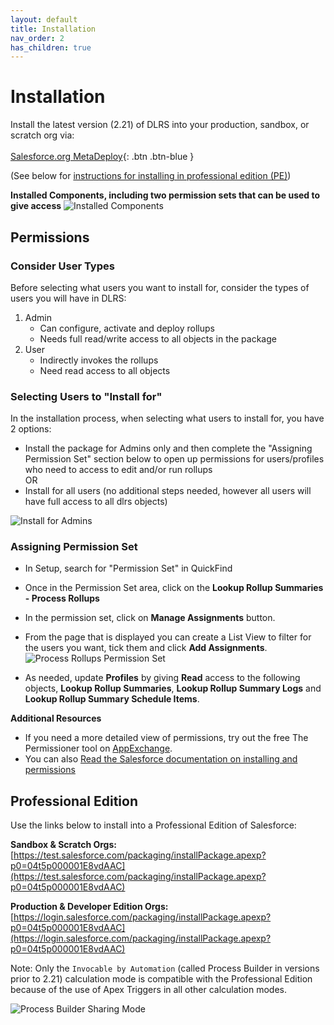 ```yaml
---
layout: default
title: Installation
nav_order: 2
has_children: true
---
```


# Installation

Install the latest version (2.21) of DLRS into your production, sandbox, or scratch org via:
<br/><br/>
[Salesforce.org MetaDeploy](https://install.salesforce.org/products/dlrs/latest){: .btn .btn-blue }
<br/>

(See below for [instructions for installing in professional edition (PE)](#professional-edition))


**Installed Components, including two permission sets that can be used to give access**
![Installed Components](https://raw.githubusercontent.com/wiki/afawcett/declarative-lookup-rollup-summaries/images/InstalledComponents.PNG)

## Permissions

### Consider User Types 
Before selecting what users you want to install for, consider the types of users you will have in DLRS:
1. Admin
   - Can configure, activate and deploy rollups 
   - Needs full read/write access to all objects in the package
2. User
   - Indirectly invokes the rollups
   - Need read access to all objects 


### Selecting Users to "Install for"
In the installation process, when selecting what users to install for, you have 2 options: 
* Install the package for Admins only and then complete the "Assigning Permission Set" section below to open up permissions for users/profiles who need to access to edit and/or run rollups
<br>OR<br>
* Install for all users (no additional steps needed, however all users will have full access to all dlrs objects) 

![Install for Admins](https://raw.githubusercontent.com/wiki/afawcett/declarative-lookup-rollup-summaries/images/Install-Admins-Only.PNG)

### Assigning Permission Set

- In Setup, search for "Permission Set" in QuickFind
- Once in the Permission Set area, click on the **Lookup Rollup Summaries - Process Rollups**
- In the permission set, click on **Manage Assignments** button. 
- From the page that is displayed you can create a List View to filter for the users you want, tick them and click **Add Assignments**.
  ![Process Rollups Permission Set](https://raw.githubusercontent.com/wiki/afawcett/declarative-lookup-rollup-summaries/images/Process-Rollups.PNG)
  
- As needed, update **Profiles** by giving **Read** access to the following objects, **Lookup Rollup Summaries**, **Lookup Rollup Summary Logs** and **Lookup Rollup Summary Schedule Items**.

**Additional Resources**
- If you need a more detailed view of permissions, try out the free The Permissioner tool on [AppExchange](https://appexchange.salesforce.com/listingDetail?listingId=a0N30000008XYMlEAO).
- You can also [Read the Salesforce documentation on installing and permissions](https://developer.salesforce.com/docs/atlas.en-us.packagingGuide.meta/packagingGuide/packaging_install.htm)

## Professional Edition

Use the links below to install into a Professional Edition of Salesforce:

**Sandbox & Scratch Orgs:**  
[https://test.salesforce.com/packaging/installPackage.apexp?p0=04t5p000001E8vdAAC](https://test.salesforce.com/packaging/installPackage.apexp?p0=04t5p000001E8vdAAC)

**Production & Developer Edition Orgs:**  
[https://login.salesforce.com/packaging/installPackage.apexp?p0=04t5p000001E8vdAAC](https://login.salesforce.com/packaging/installPackage.apexp?p0=04t5p000001E8vdAAC)

Note: Only the `Invocable by Automation` (called Process Builder in versions prior to 2.21) calculation mode is compatible with the Professional Edition because of the use of Apex Triggers in all other calculation modes.

![Process Builder Sharing Mode](https://raw.githubusercontent.com/wiki/afawcett/declarative-lookup-rollup-summaries/images/Process-Builder-Sharing-Mode.PNG)


